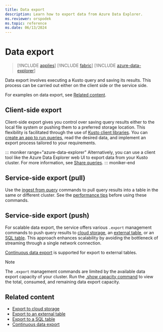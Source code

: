 ```yaml
---
title: Data export
description: Learn how to export data from Azure Data Explorer.
ms.reviewer: orspodek
ms.topic: reference
ms.date: 06/13/2024
---
```

# Data export

> [!INCLUDE [applies](../../includes/applies-to-version/applies.md)] [!INCLUDE [fabric](../../includes/applies-to-version/fabric.md)] [!INCLUDE [azure-data-explorer](../../includes/applies-to-version/azure-data-explorer.md)]

Data export involves executing a Kusto query and saving its results. This process can be carried out either on the client side or the service side.

For examples on data export, see [Related content](#related-content).

## Client-side export

Client-side export gives you control over saving query results either to the local file system or pushing them to a preferred storage location. This flexibility is facilitated through the use of [Kusto client libraries](../../api/client-libraries.md). You can [create an app to run queries](../../api/get-started/app-basic-query.md), read the desired data, and implement an export process tailored to your requirements.

::: moniker range="azure-data-explorer"
Alternatively, you can use a client tool like the Azure Data Explorer web UI to export data from your Kusto cluster. For more information, see [Share queries](/azure/data-explorer/web-share-queries).
::: moniker-end

## Service-side export (pull)

Use the [ingest from query](../../management/data-ingestion/ingest-from-query.md) commands to pull query results into a table in the same or different cluster. See the [performance tips](../../management/data-ingestion/ingest-from-query.md#performance-tips) before using these commands.

## Service-side export (push)

For scalable data export, the service offers various `.export` management commands to push query results to [cloud storage](export-data-to-storage.md), an [external table](export-data-to-an-external-table.md), or an [SQL table](export-data-to-sql.md). This approach enhances scalability by avoiding the bottleneck of streaming through a single network connection.

[Continuous data export](continuous-data-export.md) is supported for export to external tables.

> [!NOTE]
> The `.export` management commands are limited by the available data export capacity of your cluster. Run the [.show capacity command](../show-capacity-command.md) to view the total, consumed, and remaining data export capacity.

## Related content

* [Export to cloud storage](export-data-to-storage.md)
* [Export to an external table](export-data-to-an-external-table.md)
* [Export to a SQL table](export-data-to-sql.md)
* [Continuous data export](continuous-data-export.md)
